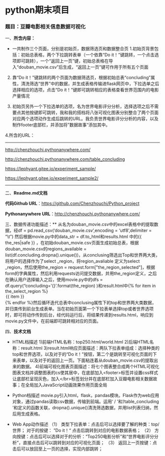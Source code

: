 # python期末项目
### 题目：豆瓣电影相关信息数据可视化

一、**所含内容：**

* 一共制作三个页面，分别是初始页，数据筛选页和数据整合页
1.初始页背景包括：初始总表格，两个下拉跳转表单（一个依靠“Do it！”键跳转，一个点击选项即可跳转），一个“返回上一页”键，初始总表格在导入“douban_movie.csv”后生成，“返回上一页”键可作用于所有五个页面

2. 靠“Do it！”键跳转的两个页面为数据筛选页，根据初始总表“concluding”属性，清洗筛选“世界”中的数据，并生成表格传输进flask网页中，下拉选单之后选择相应的选项，点击“Do it！”键即可跳转相应的表格查看世界范围内的电影产量情况

3. 初始页另外一个下拉选单的选项，名为世界电影评分分析，选择选项之后不需要点其他按键即可跳转，我和我的搭档将八张可视化图表分别整合了两个页面对应两个选项动作生成后跳转的URL。我负责世界电影评分分析的内容，以及制作footer底部栏，并添加将”数据故事“添加其中。

4.所含的URL：
***
http://chenzhouchi.pythonanywhere.com/

http://chenzhouchi.pythonanywhere.com/table_concluding

https://lephyant.gitee.io/experiment_sample/

https://lephyant.gitee.io/experiment_sample2/
***

二、**Readme.md文档**

**代码Github URL**：https://github.com/Chenzhouchi/Python_project

**Pythonanywhere URL**：http://chenzhouchi.pythonanywhere.com/

三、数据传递功能描述：**
从名为douban_movie.csv中的excel表格中的提取数据，经df = pd.read_csv(‘douban_movie.csv’,encoding = ‘utf8’,delimiter = “\t”) 然后根据movie.py中的data_str = df.to_html和results.html 中的{{ the_res|safe }} ，在初始douban_movie.csv页面生成初始总表，根据douban_movie.csv的regions_available = list(df.concluding.dropna().unique())，从conclusing筛选出Top和世界两大类，将用户的选择作为了select
_region，将region_avaliable 定义为select _region，然后使用the_region = request.form["the_region_selected"]，根据form的字典属性，然后利用requests访问提交数据，并用the_region定义，之后在确认用户选择输入之后，使用movie.py中的dfs = df.query(“concluding=’{}’.format(the_region) )和result.html中{% for item in the_select_region %} <option value="{{ item }}">{{ item }}</option>{% endfor %}然后循环迭代总表中conclusing属性下的top和世界两大类数据，并归类传到前台生成表单。当在初始页面第一个下拉表单选择top或者世界选项时，即可将动作传到后台，经代码运行后，将结果传递到results.html，响应到movie.py文件中，在前端即可跳转相对应的页面。

四、**技术文档**
* HTML档描述
1)前端HTML名称：top250.html/world.html
2)后端HTML名称：result.html
3)result.html响应页面描述：两队下拉表单组成：选择种类的top和世界选项，以及对于的“Do it！”按钮，第二个是跳转至可视化页面的下来表单，以及对于的返回上一页。下面粘连着从douban_movie.csv的提取出来的数据。
4)前端可视化图表页面描述：将七个图表整合成两个HTML可视化图表文档并调整图表的cs使其居中，在底部加入&lt;footer&gt;标签并设置css样式让底部栏呈现灰色，加入&lt;/br&gt;标签划分并在底部栏加入豆瓣电影相关数据故事；在全局加入JavaScript动画效果作用页面全局

* Python档描述
movie.py引入html，flask，pandas模块。Flask作为web应用对象，通过pandas读取csv数据，传输到前端。运用‘ / ’和’/table_concluding ’和定义的函数关联，dropna().unique()清洗筛选数据，并用list列表归纳，然后用生成表格。

* Web App动作描述
（1）
类型下拉表单：点击后可以选择要了解的种类：top/世界；
对于的按键： ”Do it！“ 点击后跳转到对应的电影数据表格；
（2）
方向按键：点击后可以选择对于的分析：“Top250电影分析”和“世界电影评分分析”，直接点击后可以跳转到对应的可视化页面；
（3）
返回上一页按键：点击后可以放回至上一页的选择，实现内部跳转；
